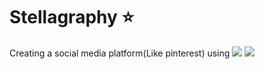 ﻿# Stellagraphy ⭐
Creating a social media platform(Like pinterest) using 
<img src="https://img.shields.io/badge/Django-092E20?style=for-the-badge&logo=Django&logoColor=white"> <img src="https://img.shields.io/badge/Docker-2496ED?style=for-the-badge&logo=Docker&logoColor=white">
